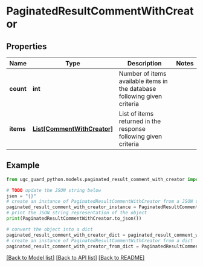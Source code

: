 # PaginatedResultCommentWithCreator


## Properties

Name | Type | Description | Notes
------------ | ------------- | ------------- | -------------
**count** | **int** | Number of items available items in the database following given criteria | 
**items** | [**List[CommentWithCreator]**](CommentWithCreator.md) | List of items returned in the response following given criteria | 

## Example

```python
from ugc_guard_python.models.paginated_result_comment_with_creator import PaginatedResultCommentWithCreator

# TODO update the JSON string below
json = "{}"
# create an instance of PaginatedResultCommentWithCreator from a JSON string
paginated_result_comment_with_creator_instance = PaginatedResultCommentWithCreator.from_json(json)
# print the JSON string representation of the object
print(PaginatedResultCommentWithCreator.to_json())

# convert the object into a dict
paginated_result_comment_with_creator_dict = paginated_result_comment_with_creator_instance.to_dict()
# create an instance of PaginatedResultCommentWithCreator from a dict
paginated_result_comment_with_creator_from_dict = PaginatedResultCommentWithCreator.from_dict(paginated_result_comment_with_creator_dict)
```
[[Back to Model list]](../README.md#documentation-for-models) [[Back to API list]](../README.md#documentation-for-api-endpoints) [[Back to README]](../README.md)


